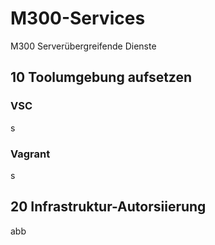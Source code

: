 # M300-Services
M300 Serverübergreifende Dienste

## 10 Toolumgebung aufsetzen
### VSC
s

### Vagrant
s

## 20 Infrastruktur-Autorsiierung 
abb

